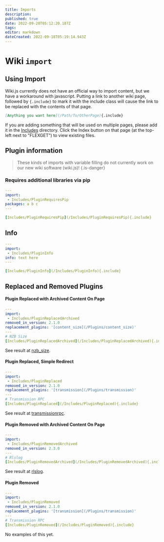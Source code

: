 ```yaml
---
title: Imports
description: 
published: true
date: 2022-09-20T05:12:20.187Z
tags: 
editor: markdown
dateCreated: 2022-09-18T05:19:14.943Z
---
```


# Wiki `import`

## Using Import
Wiki.js currently does not have an official way to import content, but we have a workaround with javascript. Putting a link to another wiki page, followed by `{.include}` to mark it with the include class will cause the link to be replaced with the contents of that page. 

```markdown
[Anything you want here](/Path/To/OtherPage){.include}
```

If you are adding something that will be used on multiple pages, please add it in the [Includes](/Includes/) directory. Click the Index button on that page (at the top-left next to "FLEXGET") to view existing files.

## Plugin information

> These kinds of imports with variable filling do not currently work on our new wiki software (wiki.js)!
{.is-danger}

### Requires additional libraries via pip
```yaml
---
import:
 - Includes/PluginRequiresPip
packages: a b c
---

[Includes/PluginRequiresPip](/Includes/PluginRequiresPip){.include}
```

## Info

```yaml
---
import:
 - Includes/PluginInfo
info: text here
---

[Includes/PluginInfo](/Includes/PluginInfo){.include}

```

## Replaced and Removed Plugins
#### Plugin Replaced with Archived Content On Page

```yaml
---
import:
 - Includes/PluginReplacedArchived
removed_in_version: 2.1.0
replacement_plugins: '[content_size](/Plugins/content_size)'
---
# NZB Size
[Includes/PluginReplacedArchived](/Includes/PluginReplacedArchived){.include}
```

See result at [nzb_size](/Plugins/nzb_size).


#### Plugin Replaced, Simple Redirect
```yaml
---
import:
 - Includes/PluginReplaced
removed_in_version: 2.1.0
replacement_plugins: '[transmission](/Plugins/transmission)'
---
# Transmission RPC
[Includes/PluginReplaced](/Includes/PluginReplaced){.include}
```

See result at [transmissionrpc](/Plugins/transmissionrpc).

#### Plugin Removed with Archived Content On Page
```yaml
---
import:
 - Includes/PluginRemovedArchived
removed_in_version: 2.3.0
---
# Rlslog
[Includes/PluginRemovedArchived](/Includes/PluginRemovedArchived){.include}
```

See result at [rlslog](/Plugins/rlslog).

#### Plugin Removed
```yaml
---
import:
 - Includes/PluginRemoved
removed_in_version: 2.1.0
replacement_plugins: '[transmission](/Plugins/transmission)'
---
# Transmission RPC
[Includes/PluginRemoved](/Includes/PluginRemoved){.include}
```

No examples of this yet.
